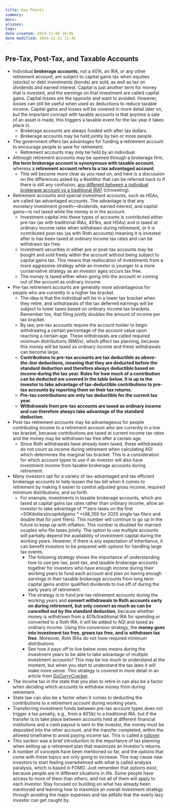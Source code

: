 ```yaml
---
title: Key Points
summary: 
mocs: 
aliases: 
tags: 
date created: 2024-11-06 16:05
date modified: 2024-11-11 15:45
---
```

## Pre-Tax, Post-Tax, and Taxable Accounts
- Individual **brokerage accounts**, not a 401k, an IRA, or any other retirement account, are subject to capital gains tax when equities (stocks) or debt investments (bonds) are sold, as well as tax on dividends and earned interest. Capital is just another term for money that is invested, and the earnings on that investment are called capital gains. Capital losses are the opposite and want to avoided. However, losses can still be useful when used as deductions to reduce taxable income. Capital gains and losses will be covered in more detail later on, but the important concept with taxable accounts is that anytime a sale of an asset is made, this triggers a taxable event for the tax year it takes place in.
	- Brokerage accounts are always funded with after tax dollars.
	- Brokerage accounts may be held jointly by two or more people.
- The government offers tax advantages for funding a retirement account to encourage people to save for retirement.
	- Retirement accounts may only be held by an individual.
- Although retirement accounts may be opened through a brokerage firm, **the term brokerage account is synonymous with taxable account**, whereas a **retirement account refers to a tax advantaged account**.
	- This will become more clear as you read on, and here is a discussion on the differences asked by a Redditor that can be referred back to if there is still any confusion, [any different between a individual brokerage account vs a traditional IRA?](https://www.reddit.com/r/investing/comments/1f01m26/any_different_between_a_individual_brokerage/) (r/investing).
- Retirement accounts and special investment accounts, such as HSAs, are called tax advantaged accounts. The advantage is that any monetary investment growth—dividends, earned interest, and capital gains—is not taxed while the money is in the account.
	- Investment capital into these types of accounts is contributed either pre-tax (as with traditional IRAs, 401ks, and HSAs) and is taxed at ordinary income rates when withdrawn during retirement, or it is contributed post-tax (as with Roth accounts) meaning it is invested after is has been taxed at ordinary income tax rates and can be withdrawn tax free.
	- Investment securities in either pre or post-tax accounts may be bought and sold freely within the account without being subject to capital gains tax. This means that reallocation of investments from a more aggressive strategy while an investor is younger to a more conservative strategy as an investor ages occurs tax free.
	- The money is taxed either when going into the account or coming out of the account as ordinary income. 
- Pre-tax retirement accounts are generally more advantageous for people who are currently in a higher tax bracket.
	- The idea is that the individual will be in a lower tax bracket when they retire, and withdrawals of the tax deferred earnings will be subject to lower taxes based on ordinary income tax brackets. Remember too, that filing jointly doubles the amount of income per tax bracket.
	- By law, pre-tax accounts require the account holder to begin withdrawing a certain percentage of the account value upon reaching a certain age. These withdrawals are called required minimum distributions (RMDs), which affect tax planning, because this money will be taxed as ordinary income and these withdrawals can become large.
	- **Contributions to pre-tax accounts are tax deductible as *above-the-line* deductions, meaning that they are deducted before the standard deduction and therefore always deductible based on income during the tax year. Rules for how much of a contribution can be deducted are covered in the table below. It is up to the investor to take advantage of tax-deductible contributions to pre-tax accounts by reporting them on their tax returns.**
	- **Pre-tax contributions are only tax deductible for the current tax year.**
	- **Withdrawals from pre-tax accounts are taxed as ordinary income and can therefore always take advantage of the standard deduction.**
- Post-tax retirement accounts may be advantageous for people contributing income to a retirement account who are currently in a low tax bracket, because contributions are taxed at current income tax rates and the money may be withdrawn tax free after a certain age. 
	- Since Roth withdrawals have already been taxed, these withdrawals do not count as income during retirement when calculating AGI which determines the marginal tax bracket. This is a consideration for which account types to use if an investor will also have investment income from taxable brokerage accounts during retirement.
- Many investors opt for a variety of tax-advantaged and tax efficient brokerage accounts to help lessen the tax bill when it comes to retirement by making it easier to control adjusted gross income, required minimum distributions, and so forth.
	- For example, investments in taxable brokerage accounts, which are taxed at capital gains tax rates rather than ordinary income, allow an investor to take advantage of **zero taxes on the first ~$50K dollars in capital gains** ($48,350 for 2025 single tax filers and double that for joint filers). This number will continue to go up in the future to keep up with inflation. This number is doubled for married couples who file taxes jointly. The option to use multiple accounts will partially depend the availability of investment capital during the working years. However, if there is any expectation of inheritance, it can benefit investors to be prepared with options for handling large tax events.
		- The following strategy  shows the importance of understanding how to use pre-tax, post-tax, and taxable brokerage accounts together for investors who have enough income during their working years to fund each account and plan on having enough earnings in their taxable brokerage accounts from long term capital gains and/or qualified dividends to live off of during the early years of retirement.
		- The strategy is to fund pre-tax retirement accounts during the working years and **convert withdrawals to Roth accounts early on during retirement, but only convert as much as can be cancelled out by the standard deduction**, because whether money is withdrawn from a 401k/traditional IRA for spending or converted to a Roth IRA, it will be added to AGI and taxed as ordinary income. Using this conversion strategy, the **money goes into investment tax free, grows tax free, and is withdrawn tax free**. Moreover, Roth IRAs do not have required minimum distributions.
		- See how it pays off to live below ones means during the investment years to be able to take advantage of multiple investment accounts? This may be too much to understand at the moment, but when you start to understand the tax laws it will make more sense. This strategy is covered in more detail in an article from [GoCurryCracker](https://www.gocurrycracker.com/never-pay-taxes-again/).
- The income tax in the state that you plan to retire in can also be a factor when deciding which accounts to withdraw money from during retirement.
- State law can also be a factor when it comes to deducting the contributions to a retirement account during working years.
- Transferring investment funds between pre-tax account types does not trigger a tax penalty, e.g., from a 401(k) to a traditional IRA, but if the transfer is to take place between accounts held at different financial institutions and a cash payout is sent to the investor, the money must be deposited into the other account, and the transfer completed, within the allowed timeframe to avoid paying income tax. This is called a [rollover](https://www.investopedia.com/terms/r/rollover.asp).
- This section was a brief introduction to the importance of tax planning when setting up a retirement plan that maximizes an investor's returns.
- A number of concepts have been mentioned so far, and the options that come with these topics are only going to increase. This may cause new investors to start feeling overwhelmed with what is called analysis paralysis, which is based in FOMO. Just remember that options exist, because people are in different situations in life. Some people have access to more of them than others, and not all of them will apply to each investor. Stay focused on building on what has already been mentioned and learning how to maximize an overall investment strategy through avoiding the major expenses and tax pitfalls that the overly lazy investor can get caught by.   

